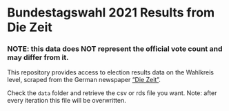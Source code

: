 Bundestagswahl 2021 Results from Die Zeit
================

### NOTE: this data does NOT represent the official vote count and may differ from it.

This repository provides access to election results data on the
Wahlkreis level, scraped from the German newspaper [“Die
Zeit”](https://www.zeit.de/politik/deutschland/2021-09/wahlergebnisse-bundestagswahl-2021-wahlkreise-karte-deutschland-live).

Check the `data` folder and retrieve the csv or rds file you want. Note:
after every iteration this file will be overwritten.
